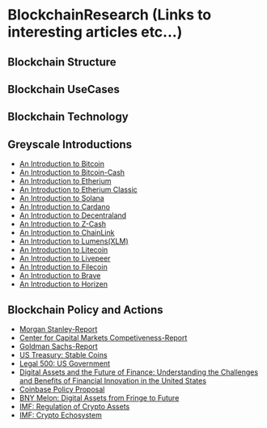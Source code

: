 # BlockchainResearch (Links to interesting articles etc...)


## Blockchain Structure




## Blockchain UseCases




## Blockchain Technology


## Greyscale Introductions

<ul>
 <li><a href = "https://grayscale.com/learn/an-introduction-to-bitcoin/"> An Introduction to Bitcoin</a></li>
 <li><a href = "https://grayscale.com/learn/an-introduction-to-bitcoin-cash/"> An Introduction to Bitcoin-Cash</a></li>
 <li><a href = "https://grayscale.com/learn/an-introduction-to-ethereum/"> An Introduction to Etherium</a></li>
 <li><a href = "https://grayscale.com/learn/an-introduction-to-ethereum-classic/"> An Introduction to Etherium Classic</a></li>
 <li><a href = "https://grayscale.com/wp-content/uploads/2021/12/grayscale-building-blocks-solana-1.pdf"> An Introduction to Solana</a></li>
 <li><a href = "https://grayscale.com/wp-content/uploads/2021/09/CARDANO_Building-Block.pdf"> An Introduction to Cardano</a></li>
 <li><a href = "https://grayscale.com/learn/an-introduction-to-decentraland/"> An Introduction to Decentraland</a></li>
 <li><a href = "https://grayscale.com/learn/an-introduction-to-zcash/"> An Introduction to Z-Cash</a></li>
 <li><a href = "https://grayscale.com/learn/an-introduction-to-chainlink/"> An Introduction to ChainLink</a></li>
 <li><a href = "https://grayscale.com/learn/an-introduction-to-xlm/"> An Introduction to Lumens(XLM)</a></li>
 <li><a href = "https://grayscale.com/learn/an-introduction-to-litecoin/"> An Introduction to Litecoin</a></li>
 <li><a href = "https://grayscale.com/learn/an-introduction-to-livepeer/"> An Introduction to Livepeer</a></li>
 <li><a href = "https://grayscale.com/learn/an-introduction-to-filecoin/"> An Introduction to Filecoin</a></li>
 <li><a href = "https://grayscale.com/learn/an-introduction-to-brave/"> An Introduction to Brave</a></li>
 <li><a href = "https://grayscale.com/learn/an-introduction-to-horizen/"> An Introduction to Horizen</a></li>
</ul>


## Blockchain Policy and Actions


<ul>
 <li><a href = "https://advisor.morganstanley.com/the-elm-street-group/documents/field/e/el/elm-street-group/The%20Case%20for%20Cryptocurrency.pdf"> Morgan Stanley-Report </a></li>
 <li><a href = "https://www.uschamber.com/assets/documents/ccmc_digitalassets2021_v3.pdf"> Center for Capital Markets Competiveness-Report </a></li>
 <li><a href = "https://www.goldmansachs.com/insights/pages/crypto-a-new-asset-class-f/report.pdf"> Goldman Sachs-Report </a></li>
 <li><a href = "https://home.treasury.gov/system/files/136/StableCoinReport_Nov1_508.pdf"> US Treasury: Stable Coins </a></li>
 <li><a href = "https://www.cravath.com/a/web/f1XPajgBFUABNhTE51sdJ7/3eQYhm/legal-500-blockchain-comparative-guide-us-chapter-b.pdf"> Legal 500: US Government</a></li>
 <li><a href = "https://financialservices.house.gov/uploadedfiles/hhrg-117-ba00-20211208-sd002.pdf"> Digital Assets and the Future of Finance: Understanding the
Challenges and Benefits of Financial Innovation in the United States </a></li>
 <li><a href = "https://assets.ctfassets.net/c5bd0wqjc7v0/7FhSemtQvq4P4yS7sJCKMj/a98939d651d7ee24a56a897e2d37ef30/coinbase-digital-asset-policy-proposal.pdf"> Coinbase Policy Proposal </a></li>
  <li><a href = "https://www.bnymellon.com/content/dam/bnymellon/documents/pdf/insights/digital-assets-from-fringe-to-future.pdf"> BNY Melon: Digital Assets from Fringe to Future</a></li>
  <li><a href = "https://www.imf.org/-/media/Files/Publications/FTN063/2019/English/FTNEA2019003.ashx"> IMF: Regulation of Crypto Assets</a></li>
  <li><a href = "https://www.imf.org/-/media/Files/Publications/GFSR/2021/October/English/ch2.ashx"> IMF: Crypto Echosystem</a></li>
</ul>
  


